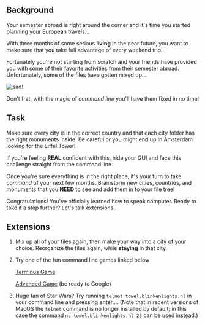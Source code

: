## Background

Your semester abroad is right around the corner and it's time you started
planning your European travels...

With three months of some serious **living** in the near future, you want to
make sure that you take full advantage of every weekend trip.

Fortunately you're not starting from scratch and your friends have provided you
with some of their favorite activities from their semester abroad.
Unfortunately, some of the files have gotten mixed up...

![sad!](./img/sad.gif)


Don't fret, with the magic of *command line* you'll have them fixed in no time!

## Task

Make sure every city is in the correct country and that each city folder has
the right monuments inside. Be careful or you might end up in Amsterdam looking
for the Eiffel Tower!

If you're feeling **REAL** confident with this, hide your GUI and face this
challenge straight from the command line.

Once you're sure everything is in the right place, it's your turn to take
*command* of your next few months. Brainstorm new cities, countries, and
monuments that you **NEED** to see and add them in to your file tree!

Congratulations! You've officially learned how to speak computer. Ready to take
it a step further? Let's talk extensions...

## Extensions

1. Mix up all of your files again, then make your way into a city of your
choice. Reorganize the files again, while **staying** in that city.
2. Try one of the fun command line games linked below

    [Terminus Game](http://www.mprat.org/Terminus/)

    [Advanced Game](https://cmdchallenge.com/#/print_file_contents) (be ready
    to Google)

3. Huge fan of Star Wars? Try running `telnet towel.blinkenlights.nl` in your
command line and pressing enter.... (Note that in recent versions of MacOS the
`telnet` command is no longer installed by default; in this case the command
`nc towel.blinkenlights.nl 23` can be used instead.)
